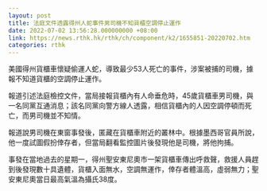 ```yaml
---
layout: post
title: 法庭文件透露得州人蛇事件男司機不知貨櫃空調停止運作
date: 2022-07-02 13:56:28.000000000 +08:00
link: https://news.rthk.hk/rthk/ch/component/k2/1655851-20220702.htm
categories: rthk
---
```


美國得州貨櫃車懷疑偷運人蛇，導致最少53人死亡的事件，涉案被捕的司機，據報不知道貨櫃的空調停止運作。

報道引述法庭檢控文件，當局接報貨櫃內有人命垂危時，45歲貨櫃車男司機，與一名同黨互通消息；該名同黨向警方線人透露，相信貨櫃內的人因空調停頓而死亡，而男司機並不知情。

報道說男司機在東窗事發後，匿藏在貨櫃車附近的叢林中。根據墨西哥官員所說，他一度試圖假扮倖存者，但當局翻看監控圖片後發現他是司機，將他拘捕。

事發在當地過去的星期一，得州聖安東尼奧市一架貨櫃車傳出呼救聲，救援人員趕到後發現數十具遺體，貨櫃入面無水，空調無運作，倖存者體溫高，虛弱無力；聖安東尼奧當日最高氣溫為攝氏38度。
